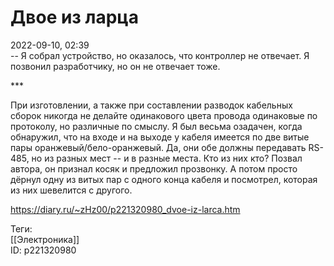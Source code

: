 Двое из ларца
==============

   
 2022-09-10, 02:39   
  -- Я собрал устройство, но оказалось, что контроллер не отвечает. Я позвонил разработчику, но он не отвечает тоже.   
   
 \*\*\*   
   
 При изготовлении, а также при составлении разводок кабельных сборок никогда не делайте одинакового цвета провода одинаковые по протоколу, но различные по смыслу. Я был весьма озадачен, когда обнаружил, что на входе и на выходе у кабеля имеется по две витые пары оранжевый/бело-оранжевый. Да, они обе должны передавать RS-485, но из разных мест -- и в разные места. Кто из них кто? Позвал автора, он признал косяк и предложил прозвонку. А потом просто дёрнул одну из витых пар с одного конца кабеля и посмотрел, которая из них шевелится с другого.   
    
 <https://diary.ru/~zHz00/p221320980_dvoe-iz-larca.htm>   
   
 Теги:   
 [[Электроника]]   
 ID: p221320980